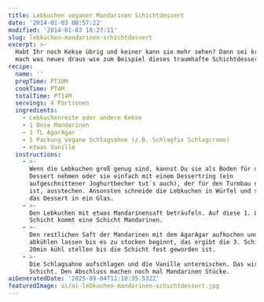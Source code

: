 ```yaml
---
title: Lebkuchen veganer Mandarinen Schichtdessert
date: '2014-01-03 08:57:22'
modified: '2014-01-03 10:27:11'
slug: lebkuchen-mandarinen-schichtdessert
excerpt: >-
  Habt Ihr noch Kekse übrig und keiner kann sie mehr sehen? Dann sei kreativ und
  mach was neues draus wie zum Beispiel dieses traumhafte Schichtdessert!
recipe:
  name: ''
  prepTime: PT10M
  cookTime: PT4M
  totalTime: PT14M
  servings: 4 Portionen
  ingredients:
    - Lebkuchenreste oder andere Kekse
    - 1 Dose Mandarinen
    - 1 TL AgarAgar
    - 1 Packung vegane Schlagsahne (z.B. Schlagfix Schlagcreme)
    - etwas Vanille
  instructions:
    - >-
      Wenn die Lebkuchen groß genug sind, kannst Du sie als Boden für das
      Dessert nehmen oder sie einfach mit einem Dessertring (ein
      aufgeschnittener Joghurtbecher tut´s auch), der für den Turmbau notwendig
      ist, ausstechen. Ansonsten schneide die Lebkuchen in Würfel und schichte
      das Dessert in ein Glas.
    - >-
      Den Lebkuchen mit etwas Mandarinensaft beträufeln. Auf diese 1. Lebkuchen
      Schicht kommt eine Schicht Mandarinen.
    - >-
      Den restlichen Saft der Mandarinen mit dem AgarAgar aufkochen und danach
      abkühlen lassen bis es zu stocken beginnt, das ergibt die 3. Schicht. Für
      20min kühl stellen bis die Schicht fest geworden ist.
    - >-
      Die Schlagsahne aufschlagen und die Vanille untermischen. Das wird die 4.
      Schicht. Den Abschluss machen noch mal Mandarinen Stücke.
aiGeneratedDate: '2025-09-04T11:10:35.532Z'
featuredImage: ai/ai-lebkuchen-mandarinen-schichtdessert.jpg
---
```


[<!-- Image removed (no copyright): schichtdessert.jpg -->](https://www.veganblatt.com/i/schichtdessert.jpg)

